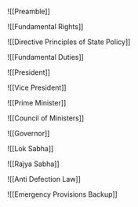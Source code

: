 ![[Preamble]]

![[Fundamental Rights]]

![[Directive Principles of State Policy]]

![[Fundamental Duties]]

![[President]]

![[Vice President]]

![[Prime Minister]]

![[Council of Ministers]]

![[Governor]]

![[Lok Sabha]]

![[Rajya Sabha]]

![[Anti Defection Law]]

![[Emergency Provisions Backup]]
